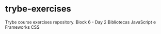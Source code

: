 # trybe-exercises
Trybe course exercises repository.
Block 6 - Day 2 
Bibliotecas JavaScript e Frameworks CSS